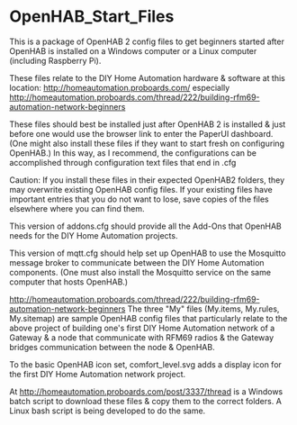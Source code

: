 # OpenHAB_Start_Files

This is a package of OpenHAB 2 config files to get beginners started after OpenHAB is installed on a Windows computer or a Linux computer (including Raspberry Pi).

These files relate to the DIY Home Automation hardware & software at this location:
	http://homeautomation.proboards.com/
		especially http://homeautomation.proboards.com/thread/222/building-rfm69-automation-network-beginners
		
These files should best be installed just after OpenHAB 2 is installed & just before one would use the browser link to enter the PaperUI dashboard. (One might also install these files if they want to start fresh on configuring OpenHAB.) In this way, as I recommend, the configurations can be accomplished through configuration text files that end in .cfg   

Caution:  If you install these files in their expected OpenHAB2 folders, they may overwrite existing OpenHAB config files.  If your existing files have important entries that you do not want to lose, save copies of the files elsewhere where you can find them.

This version of addons.cfg should provide all the Add-Ons that OpenHAB needs for the DIY Home Automation projects.

This version of mqtt.cfg should help set up OpenHAB to use the Mosquitto message broker to communicate between the DIY Home Automation components. (One must also install the Mosquitto service on the same computer that hosts OpenHAB.)

http://homeautomation.proboards.com/thread/222/building-rfm69-automation-network-beginners
The three "My" files (My.items, My.rules, My.sitemap) are sample OpenHAB config files that particularly relate to the above project of building one's first DIY Home Automation network of a Gateway & a node that communicate with RFM69 radios & the Gateway bridges communication between the node & OpenHAB.

To the basic OpenHAB icon set, comfort_level.svg adds a display icon for the first DIY Home Automation network project.
		
At http://homeautomation.proboards.com/post/3337/thread is a Windows batch script to download these files & copy them to the correct folders. A Linux bash script is being developed to do the same.
